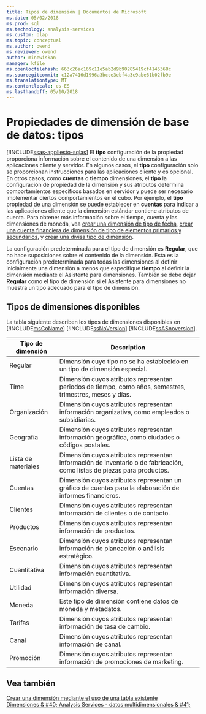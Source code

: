 ```yaml
---
title: Tipos de dimensión | Documentos de Microsoft
ms.date: 05/02/2018
ms.prod: sql
ms.technology: analysis-services
ms.custom: olap
ms.topic: conceptual
ms.author: owend
ms.reviewer: owend
author: minewiskan
manager: kfile
ms.openlocfilehash: 663c26ac169c11e5ab2d9b90285419cf4145368c
ms.sourcegitcommit: c12a7416d1996a3bcce3ebf4a3c9abe61b02fb9e
ms.translationtype: MT
ms.contentlocale: es-ES
ms.lasthandoff: 05/10/2018
---
```

# <a name="database-dimension-properties---types"></a>Propiedades de dimensión de base de datos: tipos
[!INCLUDE[ssas-appliesto-sqlas](../../includes/ssas-appliesto-sqlas.md)]
  El **tipo** configuración de la propiedad proporciona información sobre el contenido de una dimensión a las aplicaciones cliente y servidor. En algunos casos, el **tipo** configuración solo se proporcionan instrucciones para las aplicaciones cliente y es opcional. En otros casos, como **cuentas** o **tiempo** dimensiones, el **tipo** la configuración de propiedad de la dimensión y sus atributos determina comportamientos específicos basados en servidor y puede ser necesario implementar ciertos comportamientos en el cubo. Por ejemplo, el **tipo** propiedad de una dimensión se puede establecer en **cuentas** para indicar a las aplicaciones cliente que la dimensión estándar contiene atributos de cuenta. Para obtener más información sobre el tiempo, cuenta y las dimensiones de moneda, vea [crear una dimensión de tipo de fecha](../../analysis-services/multidimensional-models/database-dimensions-create-a-date-type-dimension.md), [crear una cuenta financiera de dimensión de tipo de elementos primarios y secundarios](../../analysis-services/multidimensional-models/database-dimensions-finance-account-of-parent-child-type.md), y [crear una divisa tipo de dimensión](../../analysis-services/multidimensional-models/database-dimensions-create-a-currency-type-dimension.md).  
  
 La configuración predeterminada para el tipo de dimensión es **Regular**, que no hace suposiciones sobre el contenido de la dimensión. Esta es la configuración predeterminada para todas las dimensiones al definir inicialmente una dimensión a menos que especifique **tiempo** al definir la dimensión mediante el Asistente para dimensiones. También se debe dejar **Regular** como el tipo de dimensión si el Asistente para dimensiones no muestra un tipo adecuado para el tipo de dimensión.  
  
## <a name="available-dimension-types"></a>Tipos de dimensiones disponibles  
 La tabla siguiente describen los tipos de dimensiones disponibles en [!INCLUDE[msCoName](../../includes/msconame-md.md)] [!INCLUDE[ssNoVersion](../../includes/ssnoversion-md.md)] [!INCLUDE[ssASnoversion](../../includes/ssasnoversion-md.md)].  
  
|Tipo de dimensión|Description|  
|--------------------|-----------------|  
|Regular|Dimensión cuyo tipo no se ha establecido en un tipo de dimensión especial.|  
|Time|Dimensión cuyos atributos representan periodos de tiempo, como años, semestres, trimestres, meses y días.|  
|Organización|Dimensión cuyos atributos representan información organizativa, como empleados o subsidiarias.|  
|Geografía|Dimensión cuyos atributos representan información geográfica, como ciudades o códigos postales.|  
|Lista de materiales|Dimensión cuyos atributos representan información de inventario o de fabricación, como listas de piezas para productos.|  
|Cuentas|Dimensión cuyos atributos representan un gráfico de cuentas para la elaboración de informes financieros.|  
|Clientes|Dimensión cuyos atributos representan información de clientes o de contacto.|  
|Productos|Dimensión cuyos atributos representan información de productos.|  
|Escenario|Dimensión cuyos atributos representan información de planeación o análisis estratégico.|  
|Cuantitativa|Dimensión cuyos atributos representan información cuantitativa.|  
|Utilidad|Dimensión cuyos atributos representan información diversa.|  
|Moneda|Este tipo de dimensión contiene datos de moneda y metadatos.|  
|Tarifas|Dimensión cuyos atributos representan información de tasa de cambio.|  
|Canal|Dimensión cuyos atributos representan información de canal.|  
|Promoción|Dimensión cuyos atributos representan información de promociones de marketing.|  
  
## <a name="see-also"></a>Vea también  
 [Crear una dimensión mediante el uso de una tabla existente](../../analysis-services/multidimensional-models/create-a-dimension-by-using-an-existing-table.md)   
 [Dimensiones & #40; Analysis Services - datos multidimensionales & #41;](../../analysis-services/multidimensional-models-olap-logical-dimension-objects/dimensions-analysis-services-multidimensional-data.md)  
  
  
